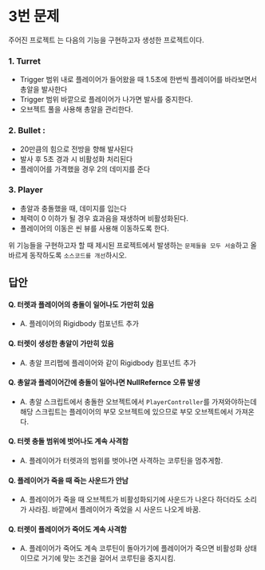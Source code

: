 # 3번 문제

주어진 프로젝트 는 다음의 기능을 구현하고자 생성한 프로젝트이다.

### 1. Turret
- Trigger 범위 내로 플레이어가 들어왔을 때 1.5초에 한번씩 플레이어를 바라보면서 총알을 발사한다
- Trigger 범위 바깥으로 플레이어가 나가면 발사를 중지한다.
- 오브젝트 풀을 사용해 총알을 관리한다.

### 2. Bullet :
- 20만큼의 힘으로 전방을 향해 발사된다
- 발사 후 5초 경과 시 비활성화 처리된다
- 플레이어를 가격했을 경우 2의 데미지를 준다

### 3. Player
- 총알과 충돌했을 때, 데미지를 입는다
- 체력이 0 이하가 될 경우 효과음을 재생하며 비활성화된다.
- 플레이어의 이동은 씬 뷰를 사용해 이동하도록 한다.

위 기능들을 구현하고자 할 때
제시된 프로젝트에서 발생하는 `문제들을 모두 서술`하고 올바르게 동작하도록 `소스코드를 개선`하시오.

## 답안
#### Q. 터렛과 플레이어의 충돌이 일어나도 가만히 있음  
- A. 플레이어의 Rigidbody 컴포넌트 추가

#### Q. 터렛이 생성한 총알이 가만히 있음
- A. 총알 프리펩에 플레이어와 같이 Rigidbody 컴포넌트 추가

#### Q. 총알과 플레이어간에 충돌이 일어나면 NullRefernce 오류 발생
- A. 총알 스크립트에서 충돌한 오브젝트에서 `PlayerController`를 가져와야하는데 해당 스크립트는 플레이어의 부모 오브젝트에 있으므로 부모 오브젝트에서 가져온다.

#### Q. 터렛 충돌 범위에 벗어나도 계속 사격함
- A. 플레이어가 터렛과의 범위를 벗어나면 사격하는 코루틴을 멈추게함.

#### Q. 플레이어가 죽을 때 죽는 사운드가 안남
- A. 플레이어가 죽을 때 오브젝트가 비활성화되기에 사운드가 나온다 하더라도 소리가 사라짐. 바깥에서 플레이어가 죽었을 시 사운드 나오게 바꿈.

#### Q. 터렛이 플레이어가 죽어도 계속 사격함
- A. 플레이어가 죽어도 계속 코루틴이 돌아가기에 플레이어가 죽으면 비활성화 상태이므로 거기에 맞는 조건을 걸어서 코루틴을 중지시킴.